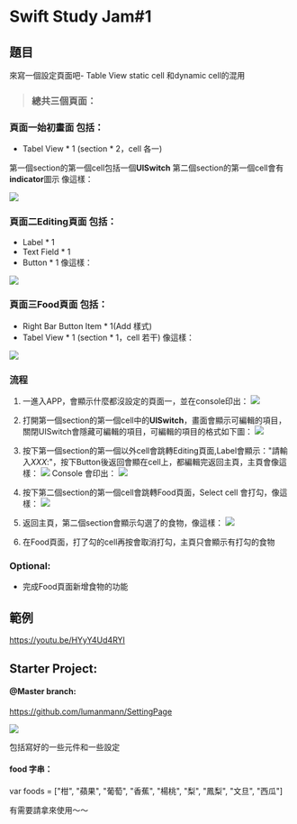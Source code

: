 # Swift Study Jam#1


## 題目

來寫一個設定頁面吧- Table View static cell 和dynamic cell的混用

>  ### 總共三個頁面：
### 頁面一始初畫面 包括：
* Tabel View * 1 (section * 2，cell 各一)

第一個section的第一個cell包括一個**UISwitch**
第二個section的第一個cell會有**indicator**圖示
像這樣：

![](https://i.imgur.com/U1A9Vb4.png)

### 頁面二Editing頁面 包括：
* Label * 1
* Text Field * 1
* Button * 1
像這樣：

![](https://i.imgur.com/QczVvpA.png)

### 頁面三Food頁面 包括：
* Right Bar Button Item * 1(Add 樣式)
* Tabel View * 1 (section * 1，cell 若干)
像這樣：

![](https://i.imgur.com/D058UL5.png)


### 流程
1. 一進入APP，會顯示什麼都沒設定的頁面一，並在console印出：
![](https://i.imgur.com/wxJmlFy.png)

2. 打開第一個section的第一個cell中的**UISwitch**，畫面會顯示可編輯的項目，關閉UISwitch會隱藏可編輯的項目，可編輯的項目的格式如下圖：
![](https://i.imgur.com/KguieJI.png)


3. 按下第一個section的第一個以外cell會跳轉Editing頁面,Label會顯示："請輸入*XXX*:"，按下Button後返回會顯在cell上，都編輯完返回主頁，主頁會像這樣：
![](https://i.imgur.com/PfwGU3k.png)
Console 會印出：
![](https://i.imgur.com/aLW2BiQ.png)


4. 按下第二個section的第一個cell會跳轉Food頁面，Select cell 會打勾，像這樣：
![](https://i.imgur.com/ahI6WMC.png)


5. 返回主頁，第二個section會顯示勾選了的食物，像這樣：
![](https://i.imgur.com/PZLdkQ8.png)

6. 在Food頁面，打了勾的cell再按會取消打勾，主頁只會顯示有打勾的食物

### Optional:
- 完成Food頁面新增食物的功能


## 範例

https://youtu.be/HYyY4Ud4RYI


## Starter Project:

#### @Master branch:
https://github.com/lumanmann/SettingPage

![](https://i.imgur.com/Af9w0dJ.png)

包括寫好的一些元件和一些設定

#### food 字串：
var foods = ["柑", "蘋果", "葡萄", "香蕉", "楊桃", "梨", "鳳梨", "文旦", "西瓜"]


有需要請拿來使用～～




